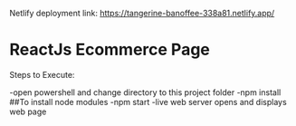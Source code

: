 Netlify deployment link:  https://tangerine-banoffee-338a81.netlify.app/

# ReactJs Ecommerce Page

Steps to Execute:

-open powershell and change directory to this project folder
-npm install ##To install node modules
-npm start
-live web server opens and displays web page

